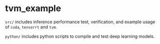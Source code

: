 # tvm_example

`src/` includes inference performance test, verification, and example usage of `cuda`, `tensorrt` and `tvm`. 

`python/` includes python scripts to compile and test deep learning models.
